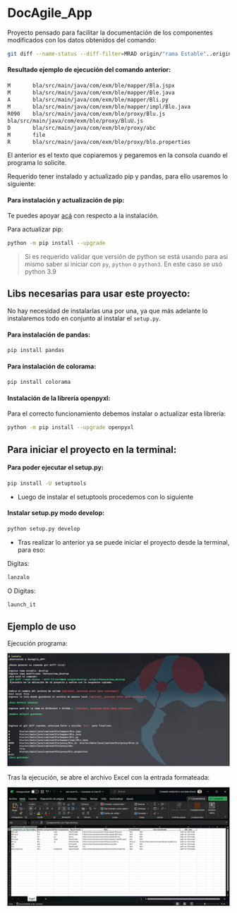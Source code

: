 # DocAgile_App
<p>Proyecto pensado para facilitar la documentación de los componentes modificados con los datos obtenidos del comando:</p>

```bash
git diff --name-status --diff-filter=MRAD origin/"rama Estable"..origin/"rama modificada"
```
#### Resultado ejemplo de ejecución del comando anterior:

```text
M       bla/src/main/java/com/exm/ble/mapper/Bla.jspx
M       bla/src/main/java/com/exm/ble/mapper/Ble.java
A       bla/src/main/java/com/exm/ble/mapper/Bli.py
M       bla/src/main/java/com/exm/ble/mapper/impl/Blo.java
R090    bla/src/main/java/com/exm/ble/proxy/Blu.js  bla/src/main/java/com/exm/ble/proxy/BluU.js
D       bla/src/main/java/com/exm/ble/proxy/abc
M       file
R       bla/src/main/java/com/exm/ble/proxy/blo.properties
```
<p>El anterior es el texto que copiaremos y pegaremos en la consola cuando el programa lo solicite.</p>
<p>Requerido tener instalado y actualizado pip y pandas, para ello usaremos lo siguiente:</p>
 
#### Para instalación y actualización de pip:

Te puedes apoyar [acá](https://phoenixnap.com/kb/install-pip-windows) con respecto a la instalación.

Para actualizar pip:
```bash
python -m pip install --upgrade  
```
> Si es requerido validar que versión de python se está usando para asi mismo saber si iniciar con `py`,
> `python` o `python3`. En este caso se usó python 3.9

## Libs necesarias para usar este proyecto: 
No hay necesidad de instalarlas una por una, ya que más adelante lo instalaremos todo en conjunto al instalar el `setup.py`.

#### Para instalación de pandas:
```bash
pip install pandas    
```

#### Para instalación de colorama:
```bash
pip install colorama
```

#### Instalación de la librería openpyxl:
<p>Para el correcto funcionamiento debemos instalar o actualizar esta librería:</p>

```bash
python -m pip install --upgrade openpyxl
```

## Para iniciar el proyecto en la terminal:

#### Para poder ejecutar el setup.py:
```bash
pip install -U setuptools
```
- Luego de instalar el setuptools procedemos con lo siguiente

#### Instalar setup.py modo develop:
```bash
python setup.py develop
```
- Tras realizar lo anterior ya se puede iniciar el proyecto desde la terminal, para eso:

Digitas:
```bash
lanzalo
```

O Digitas:
```bash
launch_it
```

## Ejemplo de uso

Ejecución programa:

![terminal_test.png](resources%2Fimg%2Fterminal_test.png)

Tras la ejecución, se abre el archivo Excel con la entrada formateada:

![excel_test.png](resources%2Fimg%2Fexcel_test.png)
